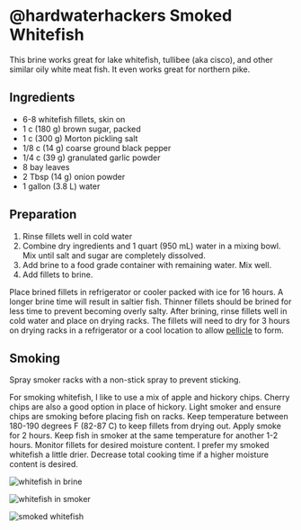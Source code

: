 # \@hardwaterhackers Smoked Whitefish

This brine works great for lake whitefish, tullibee (aka cisco), and
other similar oily white meat fish. It even works great for northern
pike.

## Ingredients

-   6-8 whitefish fillets, skin on
-   1 c (180 g) brown sugar, packed
-   1 c (300 g) Morton pickling salt
-   1/8 c (14 g) coarse ground black pepper
-   1/4 c (39 g) granulated garlic powder
-   8 bay leaves
-   2 Tbsp (14 g) onion powder
-   1 gallon (3.8 L) water

## Preparation

1.  Rinse fillets well in cold water
2.  Combine dry ingredients and 1 quart (950 mL) water in a mixing bowl.
    Mix until salt and sugar are completely dissolved.
3.  Add brine to a food grade container with remaining water. Mix well.
4.  Add fillets to brine.

Place brined fillets in refrigerator or cooler packed with ice for 16
hours. A longer brine time will result in saltier fish. Thinner fillets
should be brined for less time to prevent becoming overly salty. After
brining, rinse fillets well in cold water and place on drying racks. The
fillets will need to dry for 3 hours on drying racks in a refrigerator
or a cool location to allow
[pellicle](https://en.wikipedia.org/wiki/Pellicle_(cooking)) to form.

## Smoking

Spray smoker racks with a non-stick spray to prevent sticking.

For smoking whitefish, I like to use a mix of apple and hickory chips.
Cherry chips are also a good option in place of hickory. Light smoker
and ensure chips are smoking before placing fish on racks. Keep
temperature between 180-190 degrees F (82-87 C) to keep fillets from
drying out. Apply smoke for 2 hours. Keep fish in smoker at the same
temperature for another 1-2 hours. Monitor fillets for desired moisture
content. I prefer my smoked whitefish a little drier. Decrease total
cooking time if a higher moisture content is desired.

![whitefish in
brine](images/hardwaterhacker_smoked_whitefish-whitefish_brine.jpg)

![whitefish in
smoker](images/hardwaterhacker_smoked_whitefish-whitefish_in_smoker.jpg)

![smoked
whitefish](images/hardwaterhacker_smoked_whitefish-smoked_whitefish.jpg)
